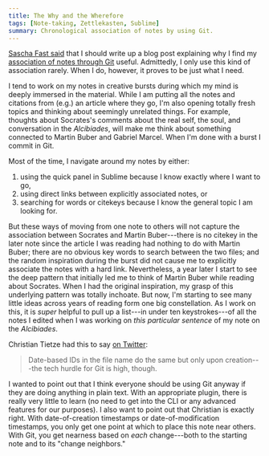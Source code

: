 ```yaml
---
title: The Why and the Wherefore
tags: [Note-taking, Zettlekasten, Sublime]
summary: Chronological association of notes by using Git.
---
```



[Sascha Fast said](https://twitter.com/SaschaFast/status/644437872737693696)
that I should write up a blog post explaining why I find my
[association of notes through Git](http://dtsheffler.com/blog/2015-09-10-git-for-zettelkasten/)
useful.  Admittedly, I only use this kind of association rarely.
When I do, however, it proves to be just what I need.

I tend to work on my notes in creative bursts during which my mind
is deeply immersed in the material.  While I am putting all the
notes and citations from (e.g.) an article where they go, I'm also
opening totally fresh topics and thinking about seemingly unrelated
things.  For example, thoughts about Socrates's comments about the
real self, the soul, and conversation in the *Alcibiades*, will
make me think about something connected to Martin Buber and Gabriel
Marcel.  When I'm done with a burst I commit in Git.

Most of the time, I navigate around my notes by either:

1. using the quick panel in Sublime because I know exactly where I
   want to go,
2. using direct links between explicitly associated notes, or
3. searching for words or citekeys because I know the general topic
   I am looking for.

But these ways of moving from one note to others will not capture
the association between Socrates and Martin Buber---there is no
citekey in the later note since the article I was reading had
nothing to do with Martin Buber; there are no obvious key words to
search between the two files; and the random inspiration during the
burst did not cause me to explicitly associate the notes with a
hard link.  Nevertheless, a year later I start to see the deep
pattern that initially led me to think of Martin Buber while
reading about Socrates.  When I had the original inspiration, my
grasp of this underlying pattern was totally inchoate.  But now,
I'm starting to see many little ideas across years of reading form
one big constellation.  As I work on this, it is *super* helpful to
pull up a list---in under ten keystrokes---of all the notes I
edited when I was working on *this particular sentence* of my note
on the *Alcibiades*.

Christian Tietze had this to say [on Twitter](https://twitter.com/ctietze/status/643868436800667648):

> Date-based IDs in the file name do the same but only upon
> creation---the tech hurdle for Git is high, though.

I wanted to point out that I think everyone should be using Git
anyway if they are doing anything in plain text.  With an
appropriate plugin, there is really very little to learn (no need
to get into the CLI or any advanced features for our purposes).  I
also want to point out that Christian is exactly right.  With date-of-creation
timestamps or date-of-modification timestamps, you only get one
point at which to place this note near others.  With Git, you get
nearness based on *each* change---both to the starting note and to
its "change neighbors."